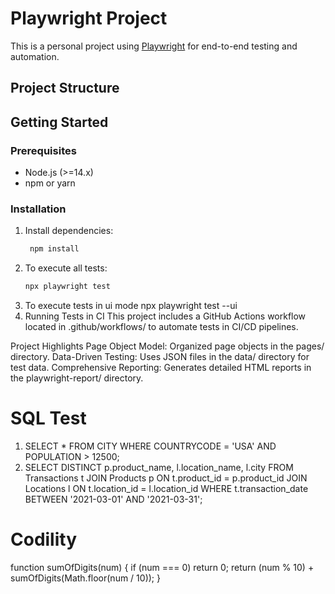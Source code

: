# Playwright Project

This is a personal project using [Playwright](https://playwright.dev/) for end-to-end testing and automation.

## Project Structure

## Getting Started

### Prerequisites

- Node.js (>=14.x)
- npm or yarn

### Installation

1. Install dependencies:
   ```bash
    npm install
   ```
2. To execute all tests:
   ```bash
   npx playwright test
   ```
3. To execute tests in ui mode
   npx playwright test --ui
4. Running Tests in CI
   This project includes a GitHub Actions workflow located in .github/workflows/ to automate tests in CI/CD pipelines.

Project Highlights
Page Object Model: Organized page objects in the pages/ directory.
Data-Driven Testing: Uses JSON files in the data/ directory for test data.
Comprehensive Reporting: Generates detailed HTML reports in the playwright-report/ directory.

# SQL Test

1.  SELECT \*
    FROM CITY
    WHERE COUNTRYCODE = 'USA'
    AND POPULATION > 12500;
2.  SELECT DISTINCT
    p.product_name,
    l.location_name,
    l.city
    FROM Transactions t
    JOIN Products p ON t.product_id = p.product_id
    JOIN Locations l ON t.location_id = l.location_id
    WHERE t.transaction_date BETWEEN '2021-03-01' AND '2021-03-31';

# Codility

function sumOfDigits(num) {
if (num === 0) return 0;
return (num % 10) + sumOfDigits(Math.floor(num / 10));
}
